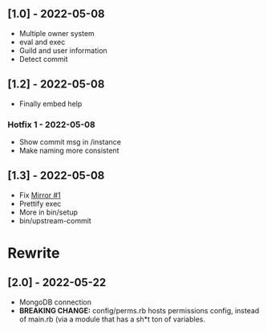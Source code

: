 ## [1.0] - 2022-05-08

- Multiple owner system
- eval and exec
- Guild and user information
- Detect commit

## [1.2] - 2022-05-08

- Finally embed help
### Hotfix 1 - 2022-05-08
- Show commit msg in /instance
- Make naming more consistent

## [1.3] - 2022-05-08
- Fix [Mirror #1](https://github.com/haydenwalker980/distools/issues/1)
- Prettify exec
- More in bin/setup
- bin/upstream-commit

# Rewrite

## [2.0] - 2022-05-22
- MongoDB connection
- **BREAKING CHANGE:** config/perms.rb hosts permissions config, instead of main.rb (via a module that has a sh*t ton of variables.
